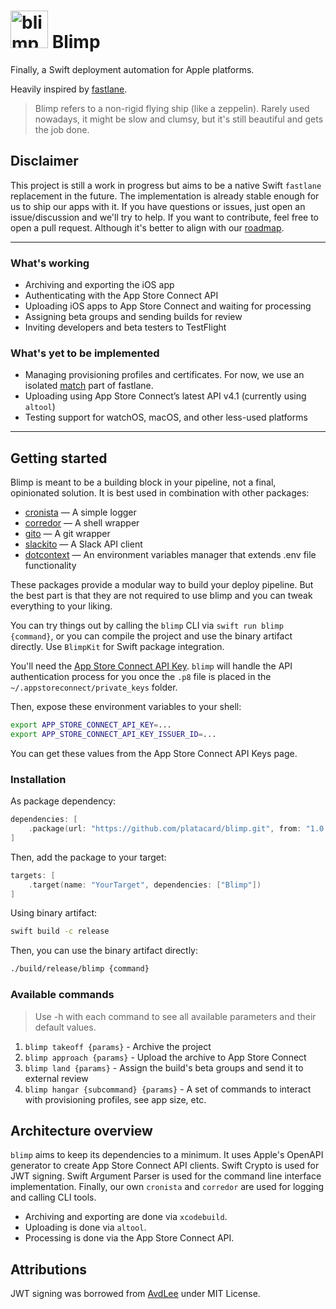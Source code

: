 # <img width="60" alt="blimp_icon_dark" src="https://github.com/user-attachments/assets/d78717f8-c440-424f-a5ed-aae73747c128" /> Blimp

Finally, a Swift deployment automation for Apple platforms.

Heavily inspired by [fastlane](https://fastlane.tools/).

> Blimp refers to a non-rigid flying ship (like a zeppelin). Rarely used nowadays, it might be slow and clumsy, but it's still beautiful and gets the job done.

## Disclaimer

This project is still a work in progress but aims to be a native Swift `fastlane` replacement in the future. The implementation is already stable enough for us to ship our apps with it. If you have questions or issues, just open an issue/discussion and we'll try to help. If you want to contribute, feel free to open a pull request. Although it's better to align with our [roadmap](https://github.com/orgs/platacard/projects/3).

----

### What's working

- Archiving and exporting the iOS app
- Authenticating with the App Store Connect API
- Uploading iOS apps to App Store Connect and waiting for processing
- Assigning beta groups and sending builds for review
- Inviting developers and beta testers to TestFlight

### What's yet to be implemented

- Managing provisioning profiles and certificates. For now, we use an isolated [match](https://docs.fastlane.tools/actions/match/) part of fastlane.
- Uploading using App Store Connect’s latest API v4.1 (currently using `altool`)
- Testing support for watchOS, macOS, and other less-used platforms

----

## Getting started

Blimp is meant to be a building block in your pipeline, not a final, opinionated solution. It is best used in combination with other packages:

- [cronista](https://github.com/platacard/cronista) — A simple logger
- [corredor](https://github.com/platacard/corredor) — A shell wrapper
- [gito](https://github.com/platacard/gito) — A git wrapper
- [slackito](https://github.com/platacard/slackito) — A Slack API client
- [dotcontext](https://github.com/platacard/dotcontext) — An environment variables manager that extends .env file functionality

These packages provide a modular way to build your deploy pipeline. But the best part is that they are not required to use blimp and you can tweak everything to your liking.

You can try things out by calling the `blimp` CLI via `swift run blimp {command}`, or you can compile the project and use the binary artifact directly. Use `BlimpKit` for Swift package integration.

You'll need the [App Store Connect API Key](https://developer.apple.com/documentation/appstoreconnectapi/creating_api_keys_for_app_store_connect_api). `blimp` will handle the API authentication process for you once the `.p8` file is placed in the `~/.appstoreconnect/private_keys` folder.

Then, expose these environment variables to your shell:

```bash
export APP_STORE_CONNECT_API_KEY=...
export APP_STORE_CONNECT_API_KEY_ISSUER_ID=...
```

You can get these values from the App Store Connect API Keys page.

### Installation

As package dependency:
```swift
dependencies: [
    .package(url: "https://github.com/platacard/blimp.git", from: "1.0.0")
]
```

Then, add the package to your target:
```swift
targets: [
    .target(name: "YourTarget", dependencies: ["Blimp"])
]
```

Using binary artifact:
```bash
swift build -c release
```

Then, you can use the binary artifact directly:
```bash
./build/release/blimp {command}
```

### Available commands

> Use -h with each command to see all available parameters and their default values.

1. `blimp takeoff {params}` - Archive the project
2. `blimp approach {params}` - Upload the archive to App Store Connect
3. `blimp land {params}` - Assign the build's beta groups and send it to external review
4. `blimp hangar {subcommand} {params}` - A set of commands to interact with provisioning profiles, see app size, etc.

## Architecture overview

`blimp` aims to keep its dependencies to a minimum. It uses Apple's OpenAPI generator to create App Store Connect API clients. Swift Crypto is used for JWT signing. Swift Argument Parser is used for the command line interface implementation. Finally, our own `cronista` and `corredor` are used for logging and calling CLI tools.

- Archiving and exporting are done via `xcodebuild`.
- Uploading is done via `altool`.
- Processing is done via the App Store Connect API.

## Attributions

JWT signing was borrowed from [AvdLee](https://github.com/AvdLee/appstoreconnect-swift-sdk) under MIT License.
